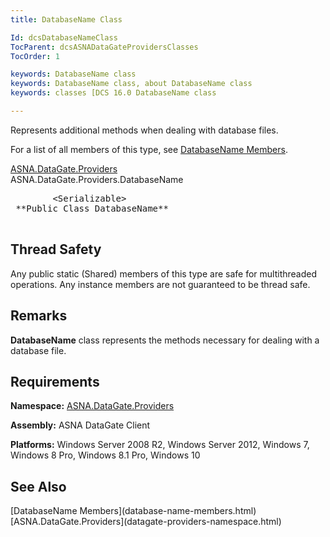 ```yaml
---
title: DatabaseName Class

Id: dcsDatabaseNameClass
TocParent: dcsASNADataGateProvidersClasses
TocOrder: 1

keywords: DatabaseName class
keywords: DatabaseName class, about DatabaseName class
keywords: classes [DCS 16.0 DatabaseName class

---
```


Represents additional methods when dealing with database files.

For a list of all members of this type, see [DatabaseName Members](database-name-members.html).

[ASNA.DataGate.Providers](datagate-providers-namespace.html) <br /> ASNA.DataGate.Providers.<span>DatabaseName</span>
<pre class="prettyprint">
        <span>&lt;Serializable&gt;</span>
 **Public Class <span>DatabaseName</span>** 
      </pre>

## Thread Safety

Any public static (Shared) members of this type are safe for multithreaded operations. Any instance members are not guaranteed to be thread safe.
## Remarks

<span> **DatabaseName** </span> class represents the methods necessary for dealing with a database file.
## Requirements

**Namespace:** [ ASNA.DataGate.Providers](datagate-providers-namespace.html) 

**Assembly:** ASNA DataGate Client

**Platforms:** Windows Server 2008 R2, Windows Server 2012, Windows 7, Windows 8 Pro, Windows 8.1 Pro, Windows 10
## See Also

<dl />
      [DatabaseName Members](database-name-members.html)
      <br />
      [ASNA.DataGate.Providers](datagate-providers-namespace.html)

